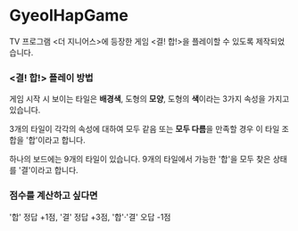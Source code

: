 # GyeolHapGame

TV 프로그램 <더 지니어스>에 등장한 게임 <결! 합!>을 플레이할 수 있도록 제작되었습니다.

<h3><결! 합!> 플레이 방법</h3>

게임 시작 시 보이는 타일은 <b>배경색</b>, 도형의 <b>모양</b>, 도형의 <b>색</b>이라는 3가지 속성을 가지고 있습니다.

3개의 타일이 각각의 속성에 대하여 </b>모두 같음</b> 또는 <b>모두 다름</b>을 만족할 경우 이 타일 조합을 '합'이라고 합니다.

하나의 보드에는 9개의 타일이 있습니다. 9개의 타일에서 가능한 '합'을 모두 찾은 상태를 '결'이라고 합니다.

<h3>점수를 계산하고 싶다면</h3>

'합' 정답 +1점, '결' 정답 +3점, '합'·'결' 오답 -1점
